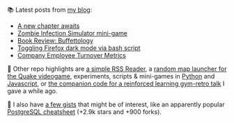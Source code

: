
📚 Latest posts from <a href="https://blog.kartones.net/">my blog</a>:

<!--START_SECTION:blogposts-->
* [A new chapter awaits](https:&#x2F;&#x2F;blog.kartones.net&#x2F;post&#x2F;a-new-chapter-awaits&#x2F;)
* [Zombie Infection Simulator mini-game](https:&#x2F;&#x2F;blog.kartones.net&#x2F;post&#x2F;zombie-infection-simulator-mini-game&#x2F;)
* [Book Review: Buffettology](https:&#x2F;&#x2F;blog.kartones.net&#x2F;post&#x2F;book-review-buffettology&#x2F;)
* [Toggling Firefox dark mode via bash script](https:&#x2F;&#x2F;blog.kartones.net&#x2F;post&#x2F;toggling-firefox-dark-mode-via-bash-script&#x2F;)
* [Company Employee Turnover Metrics](https:&#x2F;&#x2F;blog.kartones.net&#x2F;post&#x2F;company-employee-turnover-metrics&#x2F;)
<!--END_SECTION:blogposts-->


📌 Other repo highlights are [a simple RSS Reader](https://github.com/Kartones/pbrr), a [random map launcher for the Quake videogame](https://github.com/Kartones/quaddicted-random-map), experiments, scripts & mini-games in [Python](https://github.com/Kartones/python) and [Javascript](https://github.com/Kartones/JSAssorted), or [the companion code for a reinforced learning gym-retro talk](https://github.com/Kartones/mindcamp-x-gym-retro) I gave a while ago.

📝 I also have [a few gists](https://gist.github.com/Kartones?direction=desc&sort=updated) that might be of interest, like an apparently popular [PostgreSQL cheatsheet](https://gist.github.com/Kartones/dd3ff5ec5ea238d4c546) (+2.9k stars and +900 forks).

